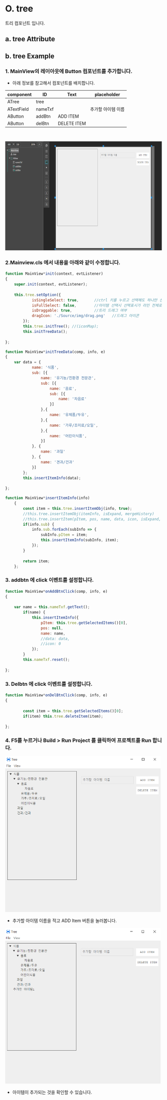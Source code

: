 
#  O. tree
트리 컴포넌트 입니다.

## a. tree Attribute

## b. tree Example


### 1. MainView의 레이아웃에 Button 컴포넌트를 추가합니다.<br>
 * 아래 정보를 참고해서 컴포넌트를 배치합니다.
 
|component|ID|Text|placeholder
|------|---|---|---|
|ATree|tree||
|ATextField|nameTxf||추가할 아이템 이름
|AButton|addBtn|ADD ITEM
|AButton|delBtn|DELETE ITEM
<br>

<img src="./img/tree1.png" height="350px" width="800px"><br>

### 2.Mainview.cls 에서 내용을 아래와 같이 수정합니다.
```javascript
function MainView*init(context, evtListener)
{
	super.init(context, evtListener);

	this.tree.setOption({
			isSingleSelect: true,		//ctrl 키를 누르고 선택해도 하나만 선택된다. 
			isFullSelect: false,        //아이템 선택시 선택표시가 라인 전체로 표시된다.
			isDraggable: true,   	    //트리 드래그 여부
			dragIcon: './Source/img/drag.png'	//드래그 아이콘
		});
		this.tree.initTree(); //(iconMap);
		this.initTreeData();

};
```

```javascript
function MainView*initTreeData(comp, info, e)
{
	var data = {
			name: '식품',
			sub: [{
				name: '유기농/친환경 전문관',
				sub: [{
					name: '음료',
					sub: [{
						name: '차음료'
					}]
				},{
					name: '유제품/두유',
				},{
					name: '가루/조미료/오일',
				},{
					name: '어린이식품',
				}]
			}, {
				name: '과일'
			}, {
				name: '견과/건과'
			}]
		};
		this.insertItemInfo(data);

};
```
```javascript
function MainView*insertItemInfo(info)
	{
		const item = this.tree.insertItemObj(info, true);
		//this.tree.insertItemObj(itemInfo, isExpand, mergeHistory)
		//this.tree.insertItem(pItem, pos, name, data, icon, isExpand, mergeHistory)
		if(info.sub) {
			info.sub.forEach(subInfo => {
				subInfo.pItem = item;
				this.insertItemInfo(subInfo, item);
			});
		}
		
		return item;
	};

```

### 3. addbtn 에 click 이벤트를 설정합니다.

```javascript
function MainView*onAddBtnClick(comp, info, e)
{

	var name = this.nameTxf.getText();
		if(name) {
			this.insertItemInfo({
				pItem: this.tree.getSelectedItems()[0],
				pos: null, 
				name: name,
				//data: data,
				//icon: 0
			});
		}
		this.nameTxf.reset();

};
```

### 3. Delbtn 에 click 이벤트를 설정합니다.

```javascript
function MainView*onDelBtnClick(comp, info, e)
{

		const item = this.tree.getSelectedItems()[0];
		if(item) this.tree.deleteItem(item);

};
```


### 4. F5를 누르거나 Build > Run Project 를 클릭하여 프로젝트를 Run 합니다.

<img src="./img/tree2.png" height="500px" width="500px"><br>

* 추가할 아이템 이름을 적고 ADD Item 버튼을 눌러봅니다.

<img src="./img/tree3.png" height="500px" width="500px"><br>

 * 아이템이 추가되는 것을 확인할 수 있습니다.